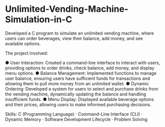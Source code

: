 # Unlimited-Vending-Machine-Simulation-in-C
Developed a C program to simulate an unlimited vending machine, where users can order beverages, view their balance, add money, and see available options.

The project involved:

● User Interaction: Created a command-line interface to interact with users, providing options to order drinks, check balance, add money, and display menu options.
● Balance Management: Implemented functions to manage user balance, ensuring users have sufficient funds for transactions and allowing them to pull more money from an unlimited wallet.
● Dynamic Ordering: Developed a system for users to select and purchase drinks from the vending machine, dynamically updating the balance and handling insufficient funds.
● Menu Display: Displayed available beverage options and their prices, allowing users to make informed purchasing decisions.

Skills: C (Programming Language) · Command-Line Interface (CLI) · Dynamic Memory · Software Development Lifecycle · Problem Solving
